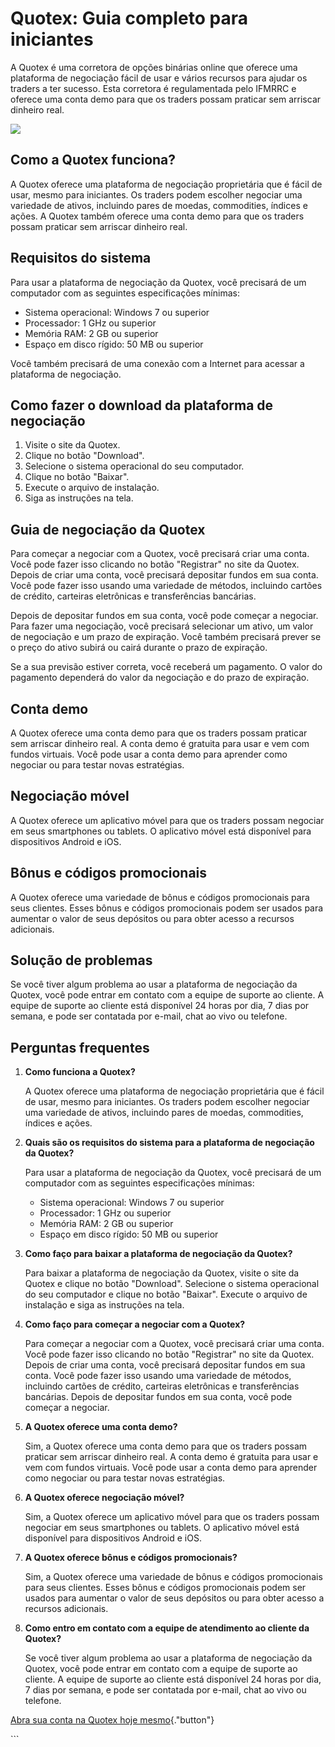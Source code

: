 # Quotex: Guia completo para iniciantes

A Quotex é uma corretora de opções binárias online que oferece uma
plataforma de negociação fácil de usar e vários recursos para ajudar os
traders a ter sucesso. Esta corretora é regulamentada pelo IFMRRC e
oferece uma conta demo para que os traders possam praticar sem arriscar
dinheiro real.

[![](https://static.quotex.io/files/4_en/300_250.jpg)](https://traff.sbs/brokerqxlid)

## Como a Quotex funciona?

A Quotex oferece uma plataforma de negociação proprietária que é fácil
de usar, mesmo para iniciantes. Os traders podem escolher negociar uma
variedade de ativos, incluindo pares de moedas, commodities, índices e
ações. A Quotex também oferece uma conta demo para que os traders possam
praticar sem arriscar dinheiro real.

## Requisitos do sistema

Para usar a plataforma de negociação da Quotex, você precisará de um
computador com as seguintes especificações mínimas:

-   Sistema operacional: Windows 7 ou superior
-   Processador: 1 GHz ou superior
-   Memória RAM: 2 GB ou superior
-   Espaço em disco rígido: 50 MB ou superior

Você também precisará de uma conexão com a Internet para acessar a
plataforma de negociação.

## Como fazer o download da plataforma de negociação

1.  Visite o site da Quotex.
2.  Clique no botão "Download".
3.  Selecione o sistema operacional do seu computador.
4.  Clique no botão "Baixar".
5.  Execute o arquivo de instalação.
6.  Siga as instruções na tela.

## Guia de negociação da Quotex

Para começar a negociar com a Quotex, você precisará criar uma conta.
Você pode fazer isso clicando no botão "Registrar" no site da
Quotex. Depois de criar uma conta, você precisará depositar fundos em
sua conta. Você pode fazer isso usando uma variedade de métodos,
incluindo cartões de crédito, carteiras eletrônicas e transferências
bancárias.

Depois de depositar fundos em sua conta, você pode começar a negociar.
Para fazer uma negociação, você precisará selecionar um ativo, um valor
de negociação e um prazo de expiração. Você também precisará prever se o
preço do ativo subirá ou cairá durante o prazo de expiração.

Se a sua previsão estiver correta, você receberá um pagamento. O valor
do pagamento dependerá do valor da negociação e do prazo de expiração.

## Conta demo

A Quotex oferece uma conta demo para que os traders possam praticar sem
arriscar dinheiro real. A conta demo é gratuita para usar e vem com
fundos virtuais. Você pode usar a conta demo para aprender como negociar
ou para testar novas estratégias.

## Negociação móvel

A Quotex oferece um aplicativo móvel para que os traders possam negociar
em seus smartphones ou tablets. O aplicativo móvel está disponível para
dispositivos Android e iOS.

## Bônus e códigos promocionais

A Quotex oferece uma variedade de bônus e códigos promocionais para seus
clientes. Esses bônus e códigos promocionais podem ser usados para
aumentar o valor de seus depósitos ou para obter acesso a recursos
adicionais.

## Solução de problemas

Se você tiver algum problema ao usar a plataforma de negociação da
Quotex, você pode entrar em contato com a equipe de suporte ao cliente.
A equipe de suporte ao cliente está disponível 24 horas por dia, 7 dias
por semana, e pode ser contatada por e-mail, chat ao vivo ou telefone.

## Perguntas frequentes

1.  **Como funciona a Quotex?**

    A Quotex oferece uma plataforma de negociação proprietária que é
    fácil de usar, mesmo para iniciantes. Os traders podem escolher
    negociar uma variedade de ativos, incluindo pares de moedas,
    commodities, índices e ações.

2.  **Quais são os requisitos do sistema para a plataforma de negociação
    da Quotex?**

    Para usar a plataforma de negociação da Quotex, você precisará de um
    computador com as seguintes especificações mínimas:

    -   Sistema operacional: Windows 7 ou superior
    -   Processador: 1 GHz ou superior
    -   Memória RAM: 2 GB ou superior
    -   Espaço em disco rígido: 50 MB ou superior

3.  **Como faço para baixar a plataforma de negociação da Quotex?**

    Para baixar a plataforma de negociação da Quotex, visite o site da
    Quotex e clique no botão "Download". Selecione o sistema
    operacional do seu computador e clique no botão "Baixar".
    Execute o arquivo de instalação e siga as instruções na tela.

4.  **Como faço para começar a negociar com a Quotex?**

    Para começar a negociar com a Quotex, você precisará criar uma
    conta. Você pode fazer isso clicando no botão "Registrar" no
    site da Quotex. Depois de criar uma conta, você precisará depositar
    fundos em sua conta. Você pode fazer isso usando uma variedade de
    métodos, incluindo cartões de crédito, carteiras eletrônicas e
    transferências bancárias. Depois de depositar fundos em sua conta,
    você pode começar a negociar.

5.  **A Quotex oferece uma conta demo?**

    Sim, a Quotex oferece uma conta demo para que os traders possam
    praticar sem arriscar dinheiro real. A conta demo é gratuita para
    usar e vem com fundos virtuais. Você pode usar a conta demo para
    aprender como negociar ou para testar novas estratégias.

6.  **A Quotex oferece negociação móvel?**

    Sim, a Quotex oferece um aplicativo móvel para que os traders possam
    negociar em seus smartphones ou tablets. O aplicativo móvel está
    disponível para dispositivos Android e iOS.

7.  **A Quotex oferece bônus e códigos promocionais?**

    Sim, a Quotex oferece uma variedade de bônus e códigos promocionais
    para seus clientes. Esses bônus e códigos promocionais podem ser
    usados para aumentar o valor de seus depósitos ou para obter acesso
    a recursos adicionais.

8.  **Como entro em contato com a equipe de atendimento ao cliente da
    Quotex?**

    Se você tiver algum problema ao usar a plataforma de negociação da
    Quotex, você pode entrar em contato com a equipe de suporte ao
    cliente. A equipe de suporte ao cliente está disponível 24 horas por
    dia, 7 dias por semana, e pode ser contatada por e-mail, chat ao
    vivo ou telefone.

[Abra sua conta na Quotex hoje
mesmo](\%22https://traff.sbs/brokerqxsignup\%22){."button"}

\`\`\`


